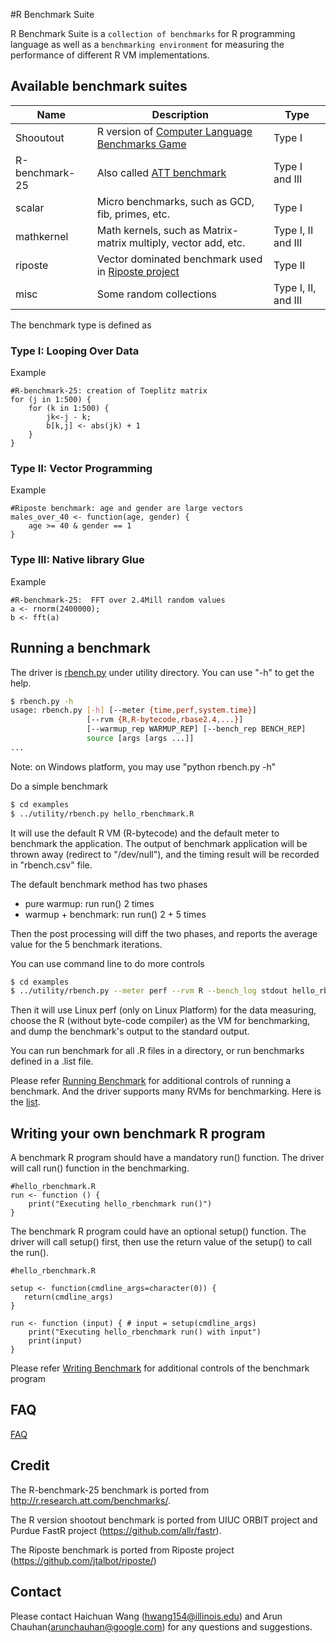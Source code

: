 #R Benchmark Suite

R Benchmark Suite is a `collection of benchmarks` for R programming language as well as a `benchmarking environment` for measuring the performance of different R VM implementations.

## Available benchmark suites

| Name | Description | Type |
| ---- |-------------|------|
| Shooutout | R version of [Computer Language Benchmarks Game](http://benchmarksgame.alioth.debian.org/)| Type I |
| R-benchmark-25 | Also called [ATT benchmark](http://r.research.att.com/benchmarks/) | Type I and III |
| scalar | Micro benchmarks, such as GCD, fib, primes, etc. | Type I |
| mathkernel | Math kernels, such as Matrix-matrix multiply, vector add, etc. | Type I, II and III |
| riposte | Vector dominated benchmark used in [Riposte project](https://github.com/jtalbot/riposte) | Type II |
| misc | Some random collections | Type I, II, and III |

The benchmark type is defined as

### Type I: Looping Over Data

Example
```
#R-benchmark-25: creation of Toeplitz matrix
for (j in 1:500) {
    for (k in 1:500) {
        jk<-j - k;
        b[k,j] <- abs(jk) + 1
    }
}
```

### Type II: Vector Programming

Example
```
#Riposte benchmark: age and gender are large vectors
males_over_40 <- function(age, gender) {
    age >= 40 & gender == 1
}
```

### Type III:  Native library Glue

Example
```
#R-benchmark-25:  FFT over 2.4Mill random values
a <- rnorm(2400000);
b <- fft(a)
```

## Running a benchmark

The driver is [rbench.py](utility/rbench.py) under utility directory. You can use "-h" to get the help.
```bash
$ rbench.py -h
usage: rbench.py [-h] [--meter {time,perf,system.time}]
                 [--rvm {R,R-bytecode,rbase2.4,...}]
                 [--warmup_rep WARMUP_REP] [--bench_rep BENCH_REP]
                 source [args [args ...]]
...
```

Note: on Windows platform, you may use "python rbench.py -h"

Do a simple benchmark
```bash
$ cd examples
$ ../utility/rbench.py hello_rbenchmark.R
```

It will use the default R VM (R-bytecode) and the default meter to benchmark the application. The output of benchmark application will be thrown away (redirect to "/dev/null"), and the timing result will be recorded in "rbench.csv" file.

The default benchmark method has two phases
- pure warmup: run run() 2 times
- warmup + benchmark: run run() 2 + 5 times

Then the post processing will diff the two phases, and reports the average value for the 5 benchmark iterations.

You can use command line to do more controls
```bash
$ cd examples
$ ../utility/rbench.py --meter perf --rvm R --bench_log stdout hello_rbenchmark.R 1000
```

Then it will use Linux perf (only on Linux Platform) for the data measuring, choose the R (without byte-code compiler) as the VM for benchmarking, and dump the benchmark's output to the standard output.

You can run benchmark for all .R files in a directory, or run benchmarks defined in a .list file.

Please refer [Running Benchmark](docs/running_benchmark.md) for additional controls of running a benchmark. 
And the driver supports many RVMs for benchmarking. Here is the [list](docs/running_benchmark.md#supported-r-vms-for-benchmarking). 


## Writing your own benchmark R program

A benchmark R program should have a mandatory run() function. The driver will call run() function in the benchmarking.
```
#hello_rbenchmark.R
run <- function () {
    print("Executing hello_rbenchmark run()")
}
```

The benchmark R program could have an optional setup() function. The driver will call setup() first, then use the return value of the setup() to call the run().
```
#hello_rbenchmark.R

setup <- function(cmdline_args=character(0)) {
   return(cmdline_args)
}

run <- function (input) { # input = setup(cmdline_args)
    print("Executing hello_rbenchmark run() with input")
    print(input)
}
```

Please refer [Writing Benchmark](docs/writting_benchmark.md) for additional controls of the benchmark program

## FAQ

[FAQ](FAQ.md)

## Credit

The R-benchmark-25 benchmark is ported from http://r.research.att.com/benchmarks/.

The R version shootout benchmark is ported from UIUC ORBIT project and Purdue FastR project (https://github.com/allr/fastr).

The Riposte benchmark is ported from Riposte project (https://github.com/jtalbot/riposte/)

## Contact

Please contact Haichuan Wang (hwang154@illinois.edu) and Arun Chauhan(arunchauhan@google.com) for any questions and suggestions. 
